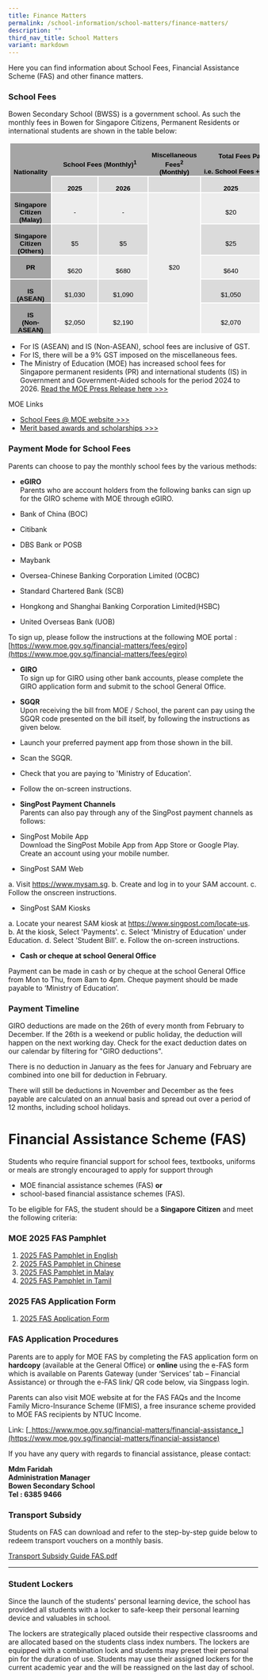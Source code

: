 ```yaml
---
title: Finance Matters
permalink: /school-information/school-matters/finance-matters/
description: ""
third_nav_title: School Matters
variant: markdown
---
```

Here you can find information about School Fees, Financial Assistance Scheme (FAS) and other finance matters.  
  

### School Fees

Bowen Secondary School (BWSS) is a government school. As such the monthly fees in Bowen for Singapore Citizens, Permanent Residents or international students are shown in the table below:
      
<table style="margin-left:2.0pt;border-collapse:collapse;mso-table-layout-alt:
 fixed;border:none;mso-border-alt:solid white 1.5pt;mso-border-themecolor:background1;
 mso-yfti-tbllook:1184;mso-padding-alt:0cm 5.4pt 0cm 5.4pt;mso-border-insideh:
 1.5pt solid white;mso-border-insideh-themecolor:background1;mso-border-insidev:
 1.5pt solid white;mso-border-insidev-themecolor:background1" width="583" cellpadding="0" cellspacing="0" border="1" class="MsoTable15Grid5DarkAccent3"><tbody><tr style="mso-yfti-irow:-1;mso-yfti-firstrow:yes;mso-yfti-lastfirstrow:yes;
  height:48.15pt"><td style="width:96.2pt;border-top:solid white 1.0pt;
  mso-border-top-themecolor:background1;border-left:solid white 1.0pt;
  mso-border-left-themecolor:background1;border-bottom:solid white 1.5pt;
  mso-border-bottom-themecolor:background1;border-right:none;mso-border-top-alt:
  solid white .5pt;mso-border-top-themecolor:background1;mso-border-left-alt:
  solid white .5pt;mso-border-left-themecolor:background1;mso-border-bottom-alt:
  solid white 1.5pt;mso-border-bottom-themecolor:background1;background:#A5A5A5;
  mso-background-themecolor:accent3;padding:0cm 5.4pt 0cm 5.4pt;height:48.15pt" rowspan="2" width="128"><p style="margin-bottom:0cm;text-align:center;
  line-height:normal;mso-yfti-cnfc:5" align="center" class="MsoNormal"><b><span style="font-size:
  10.0pt;font-family:&quot;Calibri&quot;,sans-serif;mso-ascii-theme-font:minor-latin;
  mso-fareast-font-family:&quot;Times New Roman&quot;;mso-hansi-theme-font:minor-latin;
  mso-bidi-theme-font:minor-latin;color:black" lang="EN-GB">Nationality</span></b></p></td><td style="width:135.45pt;border-top:solid white 1.0pt;
  mso-border-top-themecolor:background1;border-left:none;border-bottom:solid white 1.5pt;
  mso-border-bottom-themecolor:background1;border-right:none;mso-border-top-alt:
  solid white .5pt;mso-border-top-themecolor:background1;mso-border-bottom-alt:
  solid white 1.5pt;mso-border-bottom-themecolor:background1;background:#A5A5A5;
  mso-background-themecolor:accent3;padding:0cm 5.4pt 0cm 5.4pt;height:48.15pt" colspan="2" nowrap="" width="181"><p style="margin-bottom:0cm;text-align:center;
  line-height:normal;mso-yfti-cnfc:1" align="center" class="MsoNormal"><b><span style="font-size:
  10.0pt;font-family:&quot;Calibri&quot;,sans-serif;mso-ascii-theme-font:minor-latin;
  mso-fareast-font-family:&quot;Times New Roman&quot;;mso-hansi-theme-font:minor-latin;
  mso-bidi-theme-font:minor-latin;color:black" lang="EN-GB">School Fees (Monthly)<sup>1</sup></span></b></p></td><td style="width:2.0cm;border-top:solid white 1.0pt;mso-border-top-themecolor:
  background1;border-left:none;border-bottom:solid white 1.5pt;mso-border-bottom-themecolor:
  background1;border-right:none;mso-border-top-alt:solid white .5pt;mso-border-top-themecolor:
  background1;mso-border-bottom-alt:solid white 1.5pt;mso-border-bottom-themecolor:
  background1;background:#A5A5A5;mso-background-themecolor:accent3;padding:
  0cm 5.4pt 0cm 5.4pt;height:48.15pt" width="76"><p style="margin-bottom:0cm;text-align:center;
  line-height:normal;mso-yfti-cnfc:1" align="center" class="MsoNormal"><b><span style="font-size:
  10.0pt;font-family:&quot;Calibri&quot;,sans-serif;mso-ascii-theme-font:minor-latin;
  mso-fareast-font-family:&quot;Times New Roman&quot;;mso-hansi-theme-font:minor-latin;
  mso-bidi-theme-font:minor-latin;color:black" lang="EN-GB">Miscellaneous Fees<sup>2</sup><br>(Monthly)</span></b></p></td><td style="width:148.85pt;border-top:solid white 1.0pt;
  mso-border-top-themecolor:background1;border-left:none;border-bottom:solid white 1.5pt;
  mso-border-bottom-themecolor:background1;border-right:solid white 1.0pt;
  mso-border-right-themecolor:background1;mso-border-top-alt:solid white .5pt;
  mso-border-top-themecolor:background1;mso-border-bottom-alt:solid white 1.5pt;
  mso-border-bottom-themecolor:background1;mso-border-right-alt:solid white .5pt;
  mso-border-right-themecolor:background1;background:#A5A5A5;mso-background-themecolor:
  accent3;padding:0cm 5.4pt 0cm 5.4pt;height:48.15pt" colspan="2" nowrap="" width="198"><p style="margin-bottom:0cm;text-align:center;
  line-height:normal;mso-yfti-cnfc:1" align="center" class="MsoNormal"><b><span style="font-size:
  10.0pt;font-family:&quot;Calibri&quot;,sans-serif;mso-ascii-theme-font:minor-latin;
  mso-fareast-font-family:&quot;Times New Roman&quot;;mso-hansi-theme-font:minor-latin;
  mso-bidi-theme-font:minor-latin;color:black" lang="EN-GB">Total Fees Payable (Monthly)</span></b></p><p style="margin-bottom:0cm;text-align:center;
  line-height:normal;mso-yfti-cnfc:1" align="center" class="MsoNormal"><b><span style="font-size:
  10.0pt;font-family:&quot;Calibri&quot;,sans-serif;mso-ascii-theme-font:minor-latin;
  mso-fareast-font-family:&quot;Times New Roman&quot;;mso-hansi-theme-font:minor-latin;
  mso-bidi-theme-font:minor-latin;color:black" lang="EN-GB">i.e. School Fees + Miscellaneous Fees</span></b></p></td></tr><tr style="mso-yfti-irow:0;height:18.15pt"><td style="width:64.6pt;border:solid white 1.5pt;mso-border-themecolor:
  background1;border-top:none;mso-border-top-alt:solid white 1.5pt;mso-border-top-themecolor:
  background1;background:#DBDBDB;mso-background-themecolor:accent3;mso-background-themetint:
  102;padding:0cm 5.4pt 0cm 5.4pt;height:18.15pt" width="86"><p style="margin-bottom:0cm;text-align:center;
  line-height:normal;mso-yfti-cnfc:64" align="center" class="MsoNormal"><b><span style="font-size:
  10.0pt;font-family:&quot;Calibri&quot;,sans-serif;mso-ascii-theme-font:minor-latin;
  mso-fareast-font-family:&quot;Times New Roman&quot;;mso-hansi-theme-font:minor-latin;
  mso-bidi-theme-font:minor-latin;color:black" lang="EN-GB">2025</span></b></p></td><td style="width:70.85pt;border-top:none;border-left:none;
  border-bottom:solid white 1.5pt;mso-border-bottom-themecolor:background1;
  border-right:solid white 1.5pt;mso-border-right-themecolor:background1;
  mso-border-top-alt:solid white 1.5pt;mso-border-top-themecolor:background1;
  mso-border-left-alt:solid white 1.5pt;mso-border-left-themecolor:background1;
  background:#DBDBDB;mso-background-themecolor:accent3;mso-background-themetint:
  102;padding:0cm 5.4pt 0cm 5.4pt;height:18.15pt" width="94"><p style="margin-bottom:0cm;text-align:center;
  line-height:normal;mso-yfti-cnfc:64" align="center" class="MsoNormal"><b><span style="font-size:
  10.0pt;font-family:&quot;Calibri&quot;,sans-serif;mso-ascii-theme-font:minor-latin;
  mso-fareast-font-family:&quot;Times New Roman&quot;;mso-hansi-theme-font:minor-latin;
  mso-bidi-theme-font:minor-latin;color:black" lang="EN-GB">2026</span></b></p></td><td style="width:2.0cm;border-top:none;border-left:none;border-bottom:
  solid white 1.5pt;mso-border-bottom-themecolor:background1;border-right:solid white 1.5pt;
  mso-border-right-themecolor:background1;mso-border-top-alt:solid white 1.5pt;
  mso-border-top-themecolor:background1;mso-border-left-alt:solid white 1.5pt;
  mso-border-left-themecolor:background1;background:#DBDBDB;mso-background-themecolor:
  accent3;mso-background-themetint:102;padding:0cm 5.4pt 0cm 5.4pt;height:18.15pt" width="76"></td><td style="width:70.9pt;border-top:none;border-left:none;border-bottom:
  solid white 1.5pt;mso-border-bottom-themecolor:background1;border-right:solid white 1.5pt;
  mso-border-right-themecolor:background1;mso-border-top-alt:solid white 1.5pt;
  mso-border-top-themecolor:background1;mso-border-left-alt:solid white 1.5pt;
  mso-border-left-themecolor:background1;background:#DBDBDB;mso-background-themecolor:
  accent3;mso-background-themetint:102;padding:0cm 5.4pt 0cm 5.4pt;height:18.15pt" width="95"><p style="margin-bottom:0cm;text-align:center;
  line-height:normal;mso-yfti-cnfc:64" align="center" class="MsoNormal"><b><span style="font-size:
  10.0pt;font-family:&quot;Calibri&quot;,sans-serif;mso-ascii-theme-font:minor-latin;
  mso-fareast-font-family:&quot;Times New Roman&quot;;mso-hansi-theme-font:minor-latin;
  mso-bidi-theme-font:minor-latin;color:black" lang="EN-GB">2025</span></b></p></td><td style="width:77.95pt;border-top:none;border-left:none;
  border-bottom:solid white 1.5pt;mso-border-bottom-themecolor:background1;
  border-right:solid white 1.5pt;mso-border-right-themecolor:background1;
  mso-border-top-alt:solid white 1.5pt;mso-border-top-themecolor:background1;
  mso-border-left-alt:solid white 1.5pt;mso-border-left-themecolor:background1;
  background:#DBDBDB;mso-background-themecolor:accent3;mso-background-themetint:
  102;padding:0cm 5.4pt 0cm 5.4pt;height:18.15pt" width="104"><p style="margin-bottom:0cm;text-align:center;
  line-height:normal;mso-yfti-cnfc:64" align="center" class="MsoNormal"><b><span style="font-size:
  10.0pt;font-family:&quot;Calibri&quot;,sans-serif;mso-ascii-theme-font:minor-latin;
  mso-fareast-font-family:&quot;Times New Roman&quot;;mso-hansi-theme-font:minor-latin;
  mso-bidi-theme-font:minor-latin;color:black" lang="EN-GB">2026</span></b></p></td></tr><tr style="mso-yfti-irow:1;height:28.85pt"><td style="width:96.2pt;border-top:none;border-left:solid white 1.0pt;
  mso-border-left-themecolor:background1;border-bottom:solid white 1.5pt;
  mso-border-bottom-themecolor:background1;border-right:solid white 1.5pt;
  mso-border-right-themecolor:background1;mso-border-top-alt:solid white 1.5pt;
  mso-border-top-themecolor:background1;mso-border-alt:solid white 1.5pt;
  mso-border-themecolor:background1;mso-border-left-alt:solid white .5pt;
  mso-border-left-themecolor:background1;background:#A5A5A5;mso-background-themecolor:
  accent3;padding:0cm 5.4pt 0cm 5.4pt;height:28.85pt" width="128"><p style="margin-bottom:0cm;text-align:center;
  line-height:normal;mso-yfti-cnfc:4" align="center" class="MsoNormal"><b><span style="font-size:
  10.0pt;font-family:&quot;Calibri&quot;,sans-serif;mso-ascii-theme-font:minor-latin;
  mso-fareast-font-family:&quot;Times New Roman&quot;;mso-hansi-theme-font:minor-latin;
  mso-bidi-theme-font:minor-latin;color:black" lang="EN-GB">Singapore Citizen (Malay)</span></b><span style="font-size:10.0pt;font-family:&quot;Calibri&quot;,sans-serif;
  mso-ascii-theme-font:minor-latin;mso-fareast-font-family:&quot;Times New Roman&quot;;
  mso-hansi-theme-font:minor-latin;mso-bidi-theme-font:minor-latin;color:black" lang="EN-GB"></span></p></td><td style="width:64.6pt;border-top:none;border-left:none;border-bottom:
  solid white 1.5pt;mso-border-bottom-themecolor:background1;border-right:solid white 1.5pt;
  mso-border-right-themecolor:background1;mso-border-top-alt:solid white 1.5pt;
  mso-border-top-themecolor:background1;mso-border-left-alt:solid white 1.5pt;
  mso-border-left-themecolor:background1;background:#EDEDED;mso-background-themecolor:
  accent3;mso-background-themetint:51;padding:0cm 5.4pt 0cm 5.4pt;height:28.85pt" width="86"><p style="margin-bottom:0cm;text-align:center;
  line-height:normal" align="center" class="MsoNormal"><span style="font-size:10.0pt;font-family:
  &quot;Calibri&quot;,sans-serif;mso-ascii-theme-font:minor-latin;mso-fareast-font-family:
  &quot;Times New Roman&quot;;mso-hansi-theme-font:minor-latin;mso-bidi-theme-font:minor-latin;
  color:black" lang="EN-GB">-</span></p></td><td style="width:70.85pt;border-top:none;border-left:none;
  border-bottom:solid white 1.5pt;mso-border-bottom-themecolor:background1;
  border-right:solid white 1.5pt;mso-border-right-themecolor:background1;
  mso-border-top-alt:solid white 1.5pt;mso-border-top-themecolor:background1;
  mso-border-left-alt:solid white 1.5pt;mso-border-left-themecolor:background1;
  background:#EDEDED;mso-background-themecolor:accent3;mso-background-themetint:
  51;padding:0cm 5.4pt 0cm 5.4pt;height:28.85pt" width="94"><p style="margin-bottom:0cm;text-align:center;
  line-height:normal" align="center" class="MsoNormal"><span style="font-size:10.0pt;font-family:
  &quot;Calibri&quot;,sans-serif;mso-ascii-theme-font:minor-latin;mso-fareast-font-family:
  &quot;Times New Roman&quot;;mso-hansi-theme-font:minor-latin;mso-bidi-theme-font:minor-latin;
  color:black" lang="EN-GB">-</span></p></td><td style="width:2.0cm;border-top:none;border-left:
  none;border-bottom:solid white 1.5pt;mso-border-bottom-themecolor:background1;
  border-right:solid white 1.5pt;mso-border-right-themecolor:background1;
  mso-border-top-alt:solid white 1.5pt;mso-border-top-themecolor:background1;
  mso-border-left-alt:solid white 1.5pt;mso-border-left-themecolor:background1;
  background:#EDEDED;mso-background-themecolor:accent3;mso-background-themetint:
  51;padding:0cm 5.4pt 0cm 5.4pt;height:28.85pt" rowspan="5" nowrap="" width="76"><p style="margin-bottom:0cm;text-align:center;
  line-height:normal" align="center" class="MsoNormal"><span style="font-size:10.0pt;font-family:
  &quot;Calibri&quot;,sans-serif;mso-ascii-theme-font:minor-latin;mso-fareast-font-family:
  &quot;Times New Roman&quot;;mso-hansi-theme-font:minor-latin;mso-bidi-theme-font:minor-latin;
  color:black" lang="EN-GB">$20</span></p></td><td style="width:70.9pt;border-top:none;border-left:none;
  border-bottom:solid white 1.5pt;mso-border-bottom-themecolor:background1;
  border-right:solid white 1.5pt;mso-border-right-themecolor:background1;
  mso-border-top-alt:solid white 1.5pt;mso-border-top-themecolor:background1;
  mso-border-left-alt:solid white 1.5pt;mso-border-left-themecolor:background1;
  background:#EDEDED;mso-background-themecolor:accent3;mso-background-themetint:
  51;padding:0cm 5.4pt 0cm 5.4pt;height:28.85pt" nowrap="" width="95"><p style="margin-bottom:0cm;text-align:center;
  line-height:normal" align="center" class="MsoNormal"><span style="font-size:10.0pt;font-family:
  &quot;Calibri&quot;,sans-serif;mso-ascii-theme-font:minor-latin;mso-fareast-font-family:
  &quot;Times New Roman&quot;;mso-hansi-theme-font:minor-latin;mso-bidi-theme-font:minor-latin;
  color:black" lang="EN-GB">$20</span></p></td><td style="width:77.95pt;border-top:none;border-left:none;
  border-bottom:solid white 1.5pt;mso-border-bottom-themecolor:background1;
  border-right:solid white 1.5pt;mso-border-right-themecolor:background1;
  mso-border-top-alt:solid white 1.5pt;mso-border-top-themecolor:background1;
  mso-border-left-alt:solid white 1.5pt;mso-border-left-themecolor:background1;
  background:#EDEDED;mso-background-themecolor:accent3;mso-background-themetint:
  51;padding:0cm 5.4pt 0cm 5.4pt;height:28.85pt" nowrap="" width="104"><p style="margin-bottom:0cm;text-align:center;
  line-height:normal" align="center" class="MsoNormal"><span style="font-size:10.0pt;font-family:
  &quot;Calibri&quot;,sans-serif;mso-ascii-theme-font:minor-latin;mso-fareast-font-family:
  &quot;Times New Roman&quot;;mso-hansi-theme-font:minor-latin;mso-bidi-theme-font:minor-latin;
  color:black" lang="EN-GB">$20</span></p></td></tr><tr style="mso-yfti-irow:2;height:28.85pt"><td style="width:96.2pt;border-top:none;border-left:solid white 1.0pt;
  mso-border-left-themecolor:background1;border-bottom:solid white 1.5pt;
  mso-border-bottom-themecolor:background1;border-right:solid white 1.5pt;
  mso-border-right-themecolor:background1;mso-border-top-alt:solid white 1.5pt;
  mso-border-top-themecolor:background1;mso-border-alt:solid white 1.5pt;
  mso-border-themecolor:background1;mso-border-left-alt:solid white .5pt;
  mso-border-left-themecolor:background1;background:#A5A5A5;mso-background-themecolor:
  accent3;padding:0cm 5.4pt 0cm 5.4pt;height:28.85pt" width="128"><p style="margin-bottom:0cm;text-align:center;
  line-height:normal;mso-yfti-cnfc:68" align="center" class="MsoNormal"><b><span style="font-size:
  10.0pt;font-family:&quot;Calibri&quot;,sans-serif;mso-ascii-theme-font:minor-latin;
  mso-fareast-font-family:&quot;Times New Roman&quot;;mso-hansi-theme-font:minor-latin;
  mso-bidi-theme-font:minor-latin;color:black" lang="EN-GB">Singapore Citizen (Others)</span></b></p></td><td style="width:64.6pt;border-top:none;border-left:none;border-bottom:
  solid white 1.5pt;mso-border-bottom-themecolor:background1;border-right:solid white 1.5pt;
  mso-border-right-themecolor:background1;mso-border-top-alt:solid white 1.5pt;
  mso-border-top-themecolor:background1;mso-border-left-alt:solid white 1.5pt;
  mso-border-left-themecolor:background1;background:#DBDBDB;mso-background-themecolor:
  accent3;mso-background-themetint:102;padding:0cm 5.4pt 0cm 5.4pt;height:28.85pt" width="86"><p style="margin-bottom:0cm;text-align:center;
  line-height:normal;mso-yfti-cnfc:64" align="center" class="MsoNormal"><span style="font-size:10.0pt;
  font-family:&quot;Calibri&quot;,sans-serif;mso-ascii-theme-font:minor-latin;mso-fareast-font-family:
  &quot;Times New Roman&quot;;mso-hansi-theme-font:minor-latin;mso-bidi-theme-font:minor-latin;
  color:black" lang="EN-GB">$5</span></p></td><td style="width:70.85pt;border-top:none;border-left:none;
  border-bottom:solid white 1.5pt;mso-border-bottom-themecolor:background1;
  border-right:solid white 1.5pt;mso-border-right-themecolor:background1;
  mso-border-top-alt:solid white 1.5pt;mso-border-top-themecolor:background1;
  mso-border-left-alt:solid white 1.5pt;mso-border-left-themecolor:background1;
  background:#DBDBDB;mso-background-themecolor:accent3;mso-background-themetint:
  102;padding:0cm 5.4pt 0cm 5.4pt;height:28.85pt" width="94"><p style="margin-bottom:0cm;text-align:center;
  line-height:normal;mso-yfti-cnfc:64" align="center" class="MsoNormal"><span style="font-size:10.0pt;
  font-family:&quot;Calibri&quot;,sans-serif;mso-ascii-theme-font:minor-latin;mso-fareast-font-family:
  &quot;Times New Roman&quot;;mso-hansi-theme-font:minor-latin;mso-bidi-theme-font:minor-latin;
  color:black" lang="EN-GB">$5</span></p></td><td style="width:70.9pt;border-top:none;border-left:none;
  border-bottom:solid white 1.5pt;mso-border-bottom-themecolor:background1;
  border-right:solid white 1.5pt;mso-border-right-themecolor:background1;
  mso-border-top-alt:solid white 1.5pt;mso-border-top-themecolor:background1;
  mso-border-left-alt:solid white 1.5pt;mso-border-left-themecolor:background1;
  background:#DBDBDB;mso-background-themecolor:accent3;mso-background-themetint:
  102;padding:0cm 5.4pt 0cm 5.4pt;height:28.85pt" nowrap="" width="95"><p style="margin-bottom:0cm;text-align:center;
  line-height:normal;mso-yfti-cnfc:64" align="center" class="MsoNormal"><span style="font-size:10.0pt;
  font-family:&quot;Calibri&quot;,sans-serif;mso-ascii-theme-font:minor-latin;mso-fareast-font-family:
  &quot;Times New Roman&quot;;mso-hansi-theme-font:minor-latin;mso-bidi-theme-font:minor-latin;
  color:black" lang="EN-GB">$25</span></p></td><td style="width:77.95pt;border-top:none;border-left:none;
  border-bottom:solid white 1.5pt;mso-border-bottom-themecolor:background1;
  border-right:solid white 1.5pt;mso-border-right-themecolor:background1;
  mso-border-top-alt:solid white 1.5pt;mso-border-top-themecolor:background1;
  mso-border-left-alt:solid white 1.5pt;mso-border-left-themecolor:background1;
  background:#DBDBDB;mso-background-themecolor:accent3;mso-background-themetint:
  102;padding:0cm 5.4pt 0cm 5.4pt;height:28.85pt" nowrap="" width="104"><p style="margin-bottom:0cm;text-align:center;
  line-height:normal;mso-yfti-cnfc:64" align="center" class="MsoNormal"><span style="font-size:10.0pt;
  font-family:&quot;Calibri&quot;,sans-serif;mso-ascii-theme-font:minor-latin;mso-fareast-font-family:
  &quot;Times New Roman&quot;;mso-hansi-theme-font:minor-latin;mso-bidi-theme-font:minor-latin;
  color:black" lang="EN-GB">$25</span></p></td></tr><tr style="mso-yfti-irow:3;height:28.85pt"><td style="width:96.2pt;border-top:none;border-left:solid white 1.0pt;
  mso-border-left-themecolor:background1;border-bottom:solid white 1.5pt;
  mso-border-bottom-themecolor:background1;border-right:solid white 1.5pt;
  mso-border-right-themecolor:background1;mso-border-top-alt:solid white 1.5pt;
  mso-border-top-themecolor:background1;mso-border-alt:solid white 1.5pt;
  mso-border-themecolor:background1;mso-border-left-alt:solid white .5pt;
  mso-border-left-themecolor:background1;background:#A5A5A5;mso-background-themecolor:
  accent3;padding:0cm 5.4pt 0cm 5.4pt;height:28.85pt" width="128"><p style="margin-bottom:0cm;text-align:center;
  line-height:normal;mso-yfti-cnfc:4" align="center" class="MsoNormal"><b><span style="font-size:
  10.0pt;font-family:&quot;Calibri&quot;,sans-serif;mso-ascii-theme-font:minor-latin;
  mso-fareast-font-family:&quot;Times New Roman&quot;;mso-hansi-theme-font:minor-latin;
  mso-bidi-theme-font:minor-latin;color:black" lang="EN-GB">PR<br style="mso-special-character:
  line-break"><br style="mso-special-character:line-break"></span></b></p></td><td style="width:64.6pt;border-top:none;border-left:none;border-bottom:
  solid white 1.5pt;mso-border-bottom-themecolor:background1;border-right:solid white 1.5pt;
  mso-border-right-themecolor:background1;mso-border-top-alt:solid white 1.5pt;
  mso-border-top-themecolor:background1;mso-border-left-alt:solid white 1.5pt;
  mso-border-left-themecolor:background1;background:#EDEDED;mso-background-themecolor:
  accent3;mso-background-themetint:51;padding:0cm 5.4pt 0cm 5.4pt;height:28.85pt" width="86"><p style="margin-bottom:0cm;text-align:center;
  line-height:normal" align="center" class="MsoNormal"><span style="font-size:10.0pt;font-family:
  &quot;Calibri&quot;,sans-serif;mso-ascii-theme-font:minor-latin;mso-fareast-font-family:
  &quot;Times New Roman&quot;;mso-hansi-theme-font:minor-latin;mso-bidi-theme-font:minor-latin;
  color:black" lang="EN-GB">$620</span></p></td><td style="width:70.85pt;border-top:none;border-left:none;
  border-bottom:solid white 1.5pt;mso-border-bottom-themecolor:background1;
  border-right:solid white 1.5pt;mso-border-right-themecolor:background1;
  mso-border-top-alt:solid white 1.5pt;mso-border-top-themecolor:background1;
  mso-border-left-alt:solid white 1.5pt;mso-border-left-themecolor:background1;
  background:#EDEDED;mso-background-themecolor:accent3;mso-background-themetint:
  51;padding:0cm 5.4pt 0cm 5.4pt;height:28.85pt" width="94"><p style="margin-bottom:0cm;text-align:center;
  line-height:normal" align="center" class="MsoNormal"><span style="font-size:10.0pt;font-family:
  &quot;Calibri&quot;,sans-serif;mso-ascii-theme-font:minor-latin;mso-fareast-font-family:
  &quot;Times New Roman&quot;;mso-hansi-theme-font:minor-latin;mso-bidi-theme-font:minor-latin;
  color:black" lang="EN-GB">$680</span></p></td><td style="width:70.9pt;border-top:none;border-left:none;
  border-bottom:solid white 1.5pt;mso-border-bottom-themecolor:background1;
  border-right:solid white 1.5pt;mso-border-right-themecolor:background1;
  mso-border-top-alt:solid white 1.5pt;mso-border-top-themecolor:background1;
  mso-border-left-alt:solid white 1.5pt;mso-border-left-themecolor:background1;
  background:#EDEDED;mso-background-themecolor:accent3;mso-background-themetint:
  51;padding:0cm 5.4pt 0cm 5.4pt;height:28.85pt" nowrap="" width="95"><p style="margin-bottom:0cm;text-align:center;
  line-height:normal" align="center" class="MsoNormal"><span style="font-size:10.0pt;font-family:
  &quot;Calibri&quot;,sans-serif;mso-ascii-theme-font:minor-latin;mso-fareast-font-family:
  &quot;Times New Roman&quot;;mso-hansi-theme-font:minor-latin;mso-bidi-theme-font:minor-latin;
  color:black" lang="EN-GB">$640</span></p></td><td style="width:77.95pt;border-top:none;border-left:none;
  border-bottom:solid white 1.5pt;mso-border-bottom-themecolor:background1;
  border-right:solid white 1.5pt;mso-border-right-themecolor:background1;
  mso-border-top-alt:solid white 1.5pt;mso-border-top-themecolor:background1;
  mso-border-left-alt:solid white 1.5pt;mso-border-left-themecolor:background1;
  background:#EDEDED;mso-background-themecolor:accent3;mso-background-themetint:
  51;padding:0cm 5.4pt 0cm 5.4pt;height:28.85pt" nowrap="" width="104"><p style="margin-bottom:0cm;text-align:center;
  line-height:normal" align="center" class="MsoNormal"><span style="font-size:10.0pt;font-family:
  &quot;Calibri&quot;,sans-serif;mso-ascii-theme-font:minor-latin;mso-fareast-font-family:
  &quot;Times New Roman&quot;;mso-hansi-theme-font:minor-latin;mso-bidi-theme-font:minor-latin;
  color:black" lang="EN-GB">$700</span></p></td></tr><tr style="mso-yfti-irow:4;height:28.85pt"><td style="width:96.2pt;border-top:none;border-left:solid white 1.0pt;
  mso-border-left-themecolor:background1;border-bottom:solid white 1.5pt;
  mso-border-bottom-themecolor:background1;border-right:solid white 1.5pt;
  mso-border-right-themecolor:background1;mso-border-top-alt:solid white 1.5pt;
  mso-border-top-themecolor:background1;mso-border-alt:solid white 1.5pt;
  mso-border-themecolor:background1;mso-border-left-alt:solid white .5pt;
  mso-border-left-themecolor:background1;background:#A5A5A5;mso-background-themecolor:
  accent3;padding:0cm 5.4pt 0cm 5.4pt;height:28.85pt" width="128"><p style="margin-bottom:0cm;text-align:center;
  line-height:normal;mso-yfti-cnfc:68" align="center" class="MsoNormal"><b><span style="font-size:
  10.0pt;font-family:&quot;Calibri&quot;,sans-serif;mso-ascii-theme-font:minor-latin;
  mso-fareast-font-family:&quot;Times New Roman&quot;;mso-hansi-theme-font:minor-latin;
  mso-bidi-theme-font:minor-latin;color:black" lang="EN-GB">IS<br>(ASEAN)</span></b></p></td><td style="width:64.6pt;border-top:none;border-left:none;border-bottom:
  solid white 1.5pt;mso-border-bottom-themecolor:background1;border-right:solid white 1.5pt;
  mso-border-right-themecolor:background1;mso-border-top-alt:solid white 1.5pt;
  mso-border-top-themecolor:background1;mso-border-left-alt:solid white 1.5pt;
  mso-border-left-themecolor:background1;background:#DBDBDB;mso-background-themecolor:
  accent3;mso-background-themetint:102;padding:0cm 5.4pt 0cm 5.4pt;height:28.85pt" width="86"><p style="margin-bottom:0cm;text-align:center;
  line-height:normal;mso-yfti-cnfc:64" align="center" class="MsoNormal"><span style="font-size:10.0pt;
  font-family:&quot;Calibri&quot;,sans-serif;mso-ascii-theme-font:minor-latin;mso-fareast-font-family:
  &quot;Times New Roman&quot;;mso-hansi-theme-font:minor-latin;mso-bidi-theme-font:minor-latin;
  color:black" lang="EN-GB">$1,030</span></p></td><td style="width:70.85pt;border-top:none;border-left:none;
  border-bottom:solid white 1.5pt;mso-border-bottom-themecolor:background1;
  border-right:solid white 1.5pt;mso-border-right-themecolor:background1;
  mso-border-top-alt:solid white 1.5pt;mso-border-top-themecolor:background1;
  mso-border-left-alt:solid white 1.5pt;mso-border-left-themecolor:background1;
  background:#DBDBDB;mso-background-themecolor:accent3;mso-background-themetint:
  102;padding:0cm 5.4pt 0cm 5.4pt;height:28.85pt" width="94"><p style="margin-bottom:0cm;text-align:center;
  line-height:normal;mso-yfti-cnfc:64" align="center" class="MsoNormal"><span style="font-size:10.0pt;
  font-family:&quot;Calibri&quot;,sans-serif;mso-ascii-theme-font:minor-latin;mso-fareast-font-family:
  &quot;Times New Roman&quot;;mso-hansi-theme-font:minor-latin;mso-bidi-theme-font:minor-latin;
  color:black" lang="EN-GB">$1,090</span></p></td><td style="width:70.9pt;border-top:none;border-left:none;
  border-bottom:solid white 1.5pt;mso-border-bottom-themecolor:background1;
  border-right:solid white 1.5pt;mso-border-right-themecolor:background1;
  mso-border-top-alt:solid white 1.5pt;mso-border-top-themecolor:background1;
  mso-border-left-alt:solid white 1.5pt;mso-border-left-themecolor:background1;
  background:#DBDBDB;mso-background-themecolor:accent3;mso-background-themetint:
  102;padding:0cm 5.4pt 0cm 5.4pt;height:28.85pt" nowrap="" width="95"><p style="margin-bottom:0cm;text-align:center;
  line-height:normal;mso-yfti-cnfc:64" align="center" class="MsoNormal"><span style="font-size:10.0pt;
  font-family:&quot;Calibri&quot;,sans-serif;mso-ascii-theme-font:minor-latin;mso-fareast-font-family:
  &quot;Times New Roman&quot;;mso-hansi-theme-font:minor-latin;mso-bidi-theme-font:minor-latin;
  color:black" lang="EN-GB">$1,050</span></p></td><td style="width:77.95pt;border-top:none;border-left:none;
  border-bottom:solid white 1.5pt;mso-border-bottom-themecolor:background1;
  border-right:solid white 1.5pt;mso-border-right-themecolor:background1;
  mso-border-top-alt:solid white 1.5pt;mso-border-top-themecolor:background1;
  mso-border-left-alt:solid white 1.5pt;mso-border-left-themecolor:background1;
  background:#DBDBDB;mso-background-themecolor:accent3;mso-background-themetint:
  102;padding:0cm 5.4pt 0cm 5.4pt;height:28.85pt" nowrap="" width="104"><p style="margin-bottom:0cm;text-align:center;
  line-height:normal;mso-yfti-cnfc:64" align="center" class="MsoNormal"><span style="font-size:10.0pt;
  font-family:&quot;Calibri&quot;,sans-serif;mso-ascii-theme-font:minor-latin;mso-fareast-font-family:
  &quot;Times New Roman&quot;;mso-hansi-theme-font:minor-latin;mso-bidi-theme-font:minor-latin;
  color:black" lang="EN-GB">$1,110</span></p></td></tr><tr style="mso-yfti-irow:5;mso-yfti-lastrow:yes;height:28.85pt"><td style="width:96.2pt;border-top:none;border-left:solid white 1.0pt;
  mso-border-left-themecolor:background1;border-bottom:solid white 1.0pt;
  mso-border-bottom-themecolor:background1;border-right:solid white 1.5pt;
  mso-border-right-themecolor:background1;mso-border-top-alt:solid white 1.5pt;
  mso-border-top-themecolor:background1;mso-border-top-alt:1.5pt;mso-border-left-alt:
  .5pt;mso-border-bottom-alt:.5pt;mso-border-right-alt:1.5pt;mso-border-color-alt:
  white;mso-border-themecolor:background1;mso-border-style-alt:solid;
  background:#A5A5A5;mso-background-themecolor:accent3;padding:0cm 5.4pt 0cm 5.4pt;
  height:28.85pt" width="128"><p style="margin-bottom:0cm;text-align:center;
  line-height:normal;mso-yfti-cnfc:4" align="center" class="MsoNormal"><b><span style="font-size:
  10.0pt;font-family:&quot;Calibri&quot;,sans-serif;mso-ascii-theme-font:minor-latin;
  mso-fareast-font-family:&quot;Times New Roman&quot;;mso-hansi-theme-font:minor-latin;
  mso-bidi-theme-font:minor-latin;color:black" lang="EN-GB">IS<br>(Non-ASEAN)</span></b></p></td><td style="width:64.6pt;border-top:none;border-left:none;border-bottom:
  solid white 1.5pt;mso-border-bottom-themecolor:background1;border-right:solid white 1.5pt;
  mso-border-right-themecolor:background1;mso-border-top-alt:solid white 1.5pt;
  mso-border-top-themecolor:background1;mso-border-left-alt:solid white 1.5pt;
  mso-border-left-themecolor:background1;background:#EDEDED;mso-background-themecolor:
  accent3;mso-background-themetint:51;padding:0cm 5.4pt 0cm 5.4pt;height:28.85pt" width="86"><p style="margin-bottom:0cm;text-align:center;
  line-height:normal" align="center" class="MsoNormal"><span style="font-size:10.0pt;font-family:
  &quot;Calibri&quot;,sans-serif;mso-ascii-theme-font:minor-latin;mso-fareast-font-family:
  &quot;Times New Roman&quot;;mso-hansi-theme-font:minor-latin;mso-bidi-theme-font:minor-latin;
  color:black" lang="EN-GB">$2,050</span></p></td><td style="width:70.85pt;border-top:none;border-left:none;
  border-bottom:solid white 1.5pt;mso-border-bottom-themecolor:background1;
  border-right:solid white 1.5pt;mso-border-right-themecolor:background1;
  mso-border-top-alt:solid white 1.5pt;mso-border-top-themecolor:background1;
  mso-border-left-alt:solid white 1.5pt;mso-border-left-themecolor:background1;
  background:#EDEDED;mso-background-themecolor:accent3;mso-background-themetint:
  51;padding:0cm 5.4pt 0cm 5.4pt;height:28.85pt" width="94"><p style="margin-bottom:0cm;text-align:center;
  line-height:normal" align="center" class="MsoNormal"><span style="font-size:10.0pt;font-family:
  &quot;Calibri&quot;,sans-serif;mso-ascii-theme-font:minor-latin;mso-fareast-font-family:
  &quot;Times New Roman&quot;;mso-hansi-theme-font:minor-latin;mso-bidi-theme-font:minor-latin;
  color:black" lang="EN-GB">$2,190</span></p></td><td style="width:70.9pt;border-top:none;border-left:none;
  border-bottom:solid white 1.5pt;mso-border-bottom-themecolor:background1;
  border-right:solid white 1.5pt;mso-border-right-themecolor:background1;
  mso-border-top-alt:solid white 1.5pt;mso-border-top-themecolor:background1;
  mso-border-left-alt:solid white 1.5pt;mso-border-left-themecolor:background1;
  background:#EDEDED;mso-background-themecolor:accent3;mso-background-themetint:
  51;padding:0cm 5.4pt 0cm 5.4pt;height:28.85pt" nowrap="" width="95"><p style="margin-bottom:0cm;text-align:center;
  line-height:normal" align="center" class="MsoNormal"><span style="font-size:10.0pt;font-family:
  &quot;Calibri&quot;,sans-serif;mso-ascii-theme-font:minor-latin;mso-fareast-font-family:
  &quot;Times New Roman&quot;;mso-hansi-theme-font:minor-latin;mso-bidi-theme-font:minor-latin;
  color:black" lang="EN-GB">$2,070</span></p></td><td style="width:77.95pt;border-top:none;border-left:none;
  border-bottom:solid white 1.5pt;mso-border-bottom-themecolor:background1;
  border-right:solid white 1.5pt;mso-border-right-themecolor:background1;
  mso-border-top-alt:solid white 1.5pt;mso-border-top-themecolor:background1;
  mso-border-left-alt:solid white 1.5pt;mso-border-left-themecolor:background1;
  background:#EDEDED;mso-background-themecolor:accent3;mso-background-themetint:
  51;padding:0cm 5.4pt 0cm 5.4pt;height:28.85pt" nowrap="" width="104"><p style="margin-bottom:0cm;text-align:center;
  line-height:normal" align="center" class="MsoNormal"><span style="font-size:10.0pt;font-family:
  &quot;Calibri&quot;,sans-serif;mso-ascii-theme-font:minor-latin;mso-fareast-font-family:
  &quot;Times New Roman&quot;;mso-hansi-theme-font:minor-latin;mso-bidi-theme-font:minor-latin;
  color:black" lang="EN-GB">$2,210</span></p></td></tr></tbody></table>

* For IS (ASEAN) and IS (Non-ASEAN), school fees are inclusive of GST.
* For IS, there will be a 9% GST imposed on the miscellaneous fees.
* The Ministry of Education (MOE) has increased school fees for Singapore permanent residents (PR) and international students (IS) in Government and Government-Aided schools for the period 2024 to 2026.  [Read the MOE Press Release here &gt;&gt;&gt;](https://www.moe.gov.sg/news/press-releases/20231018-revised-school-fees-for-non-citizens-in-government-and-government-aided-schools-for-2024-to-2026)

MOE Links  
* [School Fees @ MOE website &gt;&gt;&gt;](https://www.moe.gov.sg/financial-matters/fees)&nbsp;  
* [Merit based awards and scholarships &gt;&gt;&gt;](https://www.google.com/url?q=https%3A%2F%2Fwww.moe.gov.sg%2Ffinancial-matters%2Fawards-scholarships&amp;sa=D&amp;sntz=1&amp;usg=AFQjCNEsIwWKSrQSXjk3_oiRvC63swkjcg)

### Payment Mode for School Fees

Parents can choose to pay the monthly school fees by the various methods:  
  

*   **eGIRO**  
    Parents who are account holders from the following banks can sign up for the GIRO scheme with MOE through eGIRO.&nbsp;

*   Bank of China (BOC)
*   Citibank
*   DBS Bank or POSB
*   Maybank
*   Oversea-Chinese Banking Corporation Limited (OCBC)
*   Standard Chartered Bank (SCB)
*   Hongkong and Shanghai Banking Corporation Limited(HSBC)
*   United Overseas Bank (UOB)

To sign up, please follow the instructions at the following MOE portal :&nbsp;
[https://www.moe.gov.sg/financial-matters/fees/egiro](https://www.moe.gov.sg/financial-matters/fees/egiro)

  

*   **GIRO**  
    To sign up for GIRO using other bank accounts, please complete the GIRO application form and submit to the school General Office.

  

*   **SGQR**  
Upon receiving the bill from MOE / School, the parent can pay using the SGQR code presented on the bill itself, by following the instructions as given below.

*   Launch your preferred payment app from those shown in the bill.
*   Scan the SGQR.
*   Check that you are paying to 'Ministry of Education'.
*   Follow the on-screen instructions.

  

*   **SingPost Payment Channels**  
Parents can also pay through any of the SingPost payment channels as follows:

  

*   SingPost Mobile App  
    Download the SingPost Mobile App from App Store or Google Play. Create an account using your mobile number.  
      
    
*   SingPost SAM Web

a. Visit https://www.mysam.sg.
b. Create and log in to your SAM account.
c. Follow the onscreen instructions.

  

*   SingPost SAM Kiosks

a. Locate your nearest SAM kiosk at https://www.singpost.com/locate-us.
b. At the kiosk, Select 'Payments'.
c. Select 'Ministry of Education' under Education.
d. Select 'Student Bill'.
e. Follow the on-screen instructions.

*   **Cash or cheque at school General Office**

Payment can be made in cash or by cheque at the school General Office from Mon to Thu, from 8am to 4pm. Cheque payment should be made payable to ‘Ministry of Education’.

### Payment Timeline

GIRO deductions are made on the 26th of every month from February to December. If the 26th is a weekend or public holiday, the deduction will happen on the next working day. Check for the exact deduction dates on our calendar by filtering for "GIRO deductions".

 
There is no deduction in January as the fees for January and February are combined into one bill for deduction in February.

 
There will still be deductions in November and December as the fees payable are calculated on an annual basis and spread out over a period of 12 months, including school holidays.


# Financial Assistance Scheme (FAS)

Students who require financial support for school fees, textbooks, uniforms or meals are strongly encouraged to apply for support through  

*   MOE financial assistance schemes (FAS)&nbsp;**or**&nbsp;
*   school-based financial assistance schemes (FAS).

To be eligible for FAS, the student should be a&nbsp;**Singapore Citizen**&nbsp;and meet the following criteria:


### MOE 2025 FAS Pamphlet

1. [2025 FAS Pamphlet in English](/files/Admin%20and%20Finance/FAS%20Matters/2025_EL_FAS_pamphlet.pdf)
2. [2025 FAS Pamphlet in Chinese](/files/Admin%20and%20Finance/FAS%20Matters/2025_CHN_FAS_pamphlet.pdf)
3. [2025 FAS Pamphlet in Malay](/files/Admin%20and%20Finance/FAS%20Matters/2025_MY_FAS_pamphlet.pdf)
4. [2025 FAS Pamphlet in Tamil](/files/Admin%20and%20Finance/FAS%20Matters/2025_TL_FAS_pamphlet.pdf)


### 2025 FAS Application Form
1. [2025 FAS Application Form](/files/Admin%20and%20Finance/FAS%20Matters/2025_FAS_Application_Form.pdf)

### FAS Application Procedures

  
Parents are to apply for MOE FAS by completing the FAS application form on **hardcopy** (available at the General Office) or **online** using the e-FAS form which is available on Parents Gateway (under ‘Services’ tab – Financial Assistance) or through the e-FAS link/ QR code below, via Singpass login.&nbsp;

Parents can also visit MOE website at 
for the FAS FAQs and the Income Family Micro-Insurance Scheme (IFMIS), a free insurance scheme provided to MOE FAS recipients by NTUC Income.

Link: [_https://www.moe.gov.sg/financial-matters/financial-assistance_](https://www.moe.gov.sg/financial-matters/financial-assistance) 

If you have any query with regards to financial assistance, please contact: 

**Mdm Faridah <br> 
Administration Manager<br>
Bowen Secondary School<br>
Tel : 6385 9466**

### Transport Subsidy

Students on FAS can download and refer to the step-by-step guide below to redeem transport vouchers on a monthly basis.  
  

[Transport Subsidy Guide FAS.pdf](/files/Transport%20Subsidy%20Guide%20FAS.pdf)&nbsp;

* * *

### Student Lockers

Since the launch of the students' personal learning device, the school has provided all students with a locker to safe-keep their personal learning device and valuables in school.&nbsp;

  

The lockers are strategically placed outside their respective classrooms and are allocated based on the students class index numbers. The lockers are equipped with a combination lock and students may preset their personal pin for the duration of use. Students may use their assigned lockers for the current academic year and the will be reassigned on the last day of school.